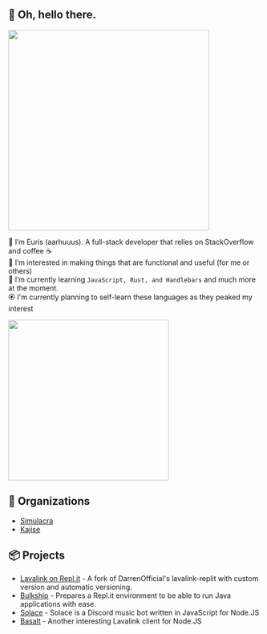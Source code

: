 ## 👋 Oh, hello there.
<a href="https://skillicons.dev">
    <img src="https://skillicons.dev/icons?i=js,ts,html,css,nodejs,tailwind,windicss,mongodb,express,figma" width="400" />
</a>

👋 I’m Euris (aarhuuus). A full-stack developer that relies on StackOverflow and coffee ☕ \
👀 I’m interested in making things that are functional and useful (for me or others) \
🌱 I’m currently learning `JavaScript, Rust, and Handlebars` and much more at the moment. \
🏵 I'm currently planning to self-learn these languages as they peaked my interest

<a href="https://skillicons.dev">
    <img src="https://skillicons.dev/icons?i=react,php,mysql,java,rust,kotlin,angular" width="320" />
    <br/>
</a>

## 👥 Organizations
  - [Simulacra](https://github.com/simulacraa)
  - [Kajise](https://github.com/kajise)

## 📦 Projects
  - [Lavalink on Repl.it](https://github.com/kajise/lavalink-replit) - A fork of DarrenOfficial's lavalink-replit with custom version and automatic versioning.
  - [Bulkship](https://github.com/kajise/bulkship) - Prepares a Repl.it environment to be able to run Java applications with ease.
  - [Solace](https://github.com/kajise/solace) - Solace is a Discord music bot written in JavaScript for Node.JS
  - [Basalt](https://github.com/kajise/basalt) - Another interesting Lavalink client for Node.JS 
